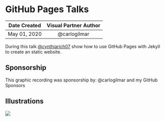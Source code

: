 # GitHub Pages Talks

| Date Created | Visual Partner Author |
| :----------: |:---------------------:|
| May 01, 2020 | @carlogilmar |

During this talk [@cynthiarich07](https://twitter.com/cynthiarich07) show how to use GitHub Pages with Jekyll to create an static website.

## Sponsorship

This graphic recording was sponsorship by: @carlogilmar and my GitHub Sponsors

## Illustrations

![](https://res.cloudinary.com/carlogilmar/image/upload/v1591106257/open_visual_partner/GitHub%20Pages/IMG_5623_2_qtsyvz.png)
